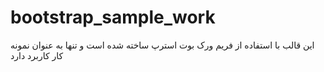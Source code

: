 # bootstrap_sample_work
این قالب با استفاده از فریم ورک بوت استرپ ساخته شده است و تنها به عنوان نمونه کار کاربرد دارد
